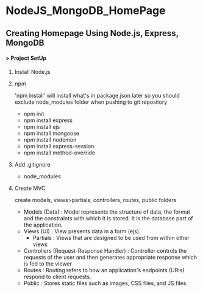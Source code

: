 # NodeJS_MongoDB_HomePage

## Creating Homepage Using Node.js, Express, MongoDB

#### > Project SetUp

1. Install Node.js

2. npm 

    'npm install' will install what's in package.json later so you should exclude node_modules folder when pushing to git repository

   - npm init
   - npm install express
   - npm install ejs
   - npm install mongoose
   - npm install nodemon
   - npm install express-session
   - npm install method-override

3. Add .gitignore
   - node_modules

4. Create MVC

    create models, views>partials, controllers, routes, public folders

    - Models (Data) : Model represents the structure of data, the format and the constraints with which it is stored. It is the database part of the application.
    - Views (UI) : View presents data in a form (ejs).
      - Partials : Views that are designed to be used from within other views
   - Controllers (Request-Response Handler) : Controller controls the requests of the user and then generates appropriate response which is fed to the viewer
   - Routes : Routing refers to how an application's endpoints (URIs) respond to client requests.
   - Public : Stores static files such as images, CSS files, and JS files.